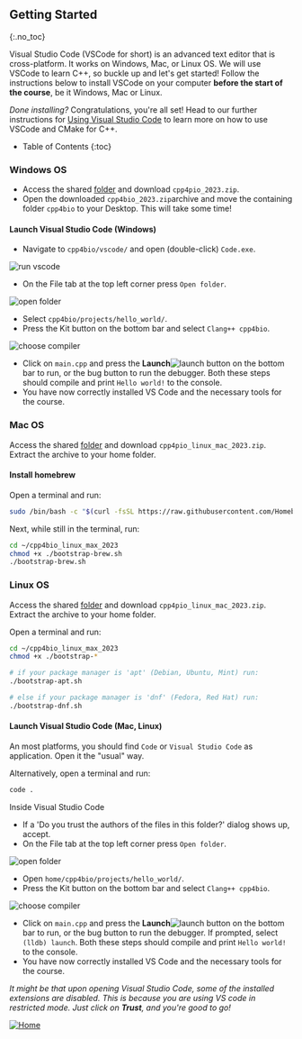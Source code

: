 ## Getting Started
{:.no_toc}

Visual Studio Code (VSCode for short) is an advanced text editor that is cross-platform. 
It works on Windows, Mac, or Linux OS.
We will use VSCode to learn C++, so buckle up and let's get started! Follow the instructions below to install VSCode on your computer **before the start of the course**, be it Windows, Mac or Linux.

*Done installing?* Congratulations, you're all set! Head to our further instructions for [Using Visual Studio Code](https://rugtres.github.io/programming4biologists/using-vs-code) to learn more on how to use VSCode and CMake for C++.

* Table of Contents
{:toc}

### Windows OS

* Access the shared [folder](https://drive.google.com/drive/folders/1D3FQNhDLFY7mzvIzMqOtc9LIBlh_yaRr?usp=share_link) and download `cpp4pio_2023.zip`.
* Open the downloaded `cpp4bio_2023.zip`archive and move the containing folder `cpp4bio` to your Desktop. This will take some time!

#### Launch Visual Studio Code (Windows)
* Navigate to `cpp4bio/vscode/` and open (double-click) `Code.exe`. 

![run vscode](img/run_vscode.png)

* On the File tab at the top left corner press `Open folder`. 

![open folder](img/open_folder.png)

* Select `cpp4bio/projects/hello_world/`.
* Press the Kit button on the bottom bar  and select `Clang++ cpp4bio`. 

![choose compiler](img/choose_compiler.png)

* Click on `main.cpp` and press the **Launch**![launch](img/launch.png) button on the bottom bar to run, or the bug button to run the debugger. Both these steps should compile and print `Hello world!` to the console.
* You have now correctly installed VS Code and the necessary tools for the course.

### Mac OS

Access the shared [folder](https://drive.google.com/drive/folders/1D3FQNhDLFY7mzvIzMqOtc9LIBlh_yaRr?usp=share_link) and download `cpp4pio_linux_mac_2023.zip`.
Extract the archive to your home folder.

#### Install homebrew

Open a terminal and run:

```bash
sudo /bin/bash -c "$(curl -fsSL https://raw.githubusercontent.com/Homebrew/install/HEAD/install.sh)"
```

Next, while still in the terminal, run:

```bash
cd ~/cpp4bio_linux_max_2023
chmod +x ./bootstrap-brew.sh
./bootstrap-brew.sh
```

### Linux OS

Access the shared [folder](https://drive.google.com/drive/folders/1D3FQNhDLFY7mzvIzMqOtc9LIBlh_yaRr?usp=share_link) and download `cpp4pio_linux_mac_2023.zip`.
Extract the archive to your home folder.

Open a terminal and run:

```bash
cd ~/cpp4bio_linux_max_2023
chmod +x ./bootstrap-*

# if your package manager is 'apt' (Debian, Ubuntu, Mint) run:
./bootstrap-apt.sh

# else if your package manager is 'dnf' (Fedora, Red Hat) run:
./bootstrap-dnf.sh
```

#### Launch Visual Studio Code (Mac, Linux)

An most platforms, you should find `Code` or `Visual Studio Code` as application.
Open it the "usual" way.

Alternatively, open a terminal and run:

```bash
code .
```

Inside Visual Studio Code
* If a 'Do you trust the authors of the files in this folder?' dialog shows up, accept.
* On the File tab at the top left corner press `Open folder`. 

![open folder](img/open_folder.png)

* Open `home/cpp4bio/projects/hello_world/`.
* Press the Kit button on the bottom bar  and select `Clang++ cpp4bio`. 

![choose compiler](img/choose_compiler.png)

* Click on `main.cpp` and press the **Launch**![launch](img/launch.png) button on the bottom bar to run, or the bug button to run the debugger. If prompted, select `(lldb) launch`. Both these steps should compile and print `Hello world!` to the console.
* You have now correctly installed VS Code and the necessary tools for the course.

*It might be that upon opening Visual Studio Code, some of the installed extensions are disabled. This is because you are using VS code in restricted mode. 
Just click on **Trust**, and you're good to go!*

[![Home](/img/home.jpg)](https://rugtres.github.io/programming4biologists/)
